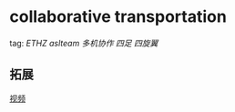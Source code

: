 # collaborative transportation

tag: _ETHZ_ _aslteam_ _多机协作_ _四足_ _四旋翼_

## 拓展

[视频](https://www.youtube.com/watch?v=9PprNdIKRaw)

